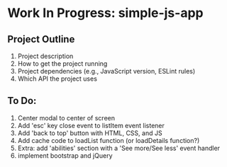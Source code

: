 # Work In Progress: simple-js-app

## Project Outline 
1. Project description
2. How to get the project running
3. Project dependencies (e.g., JavaScript version, ESLint rules)
4. Which API the project uses

## To Do: 
1. Center modal to center of screen
2. Add 'esc' key close event to listItem event listener
3. Add 'back to top' button with HTML, CSS, and JS
4. Add cache code to loadList function (or loadDetails function?)
5. Extra: add 'abilities' section with a 'See more/See less' event handler
6. implement bootstrap and jQuery